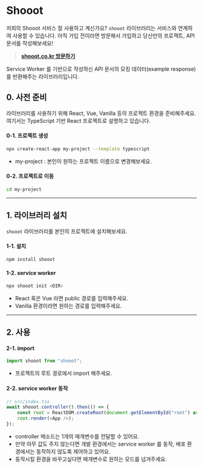 # Shooot

저희의 Shooot 서비스 잘 사용하고 계신가요? `shooot` 라이브러리는 서비스와 연계하여 사용할 수 있습니다. 아직 가입 전이라면 방문해서 가입하고 당신만의 프로젝트, API 문서를 작성해보세요!

> **[shooot.co.kr 방문하기](https://shooot.co.kr)**

Service Worker 를 기반으로 작성하신 API 문서의 모킹 데이터(example response)를 반환해주는 라이브러리입니다.

## 0. 사전 준비

라이브러리를 사용하기 위해 React, Vue, Vanilla 등의 프로젝트 환경을 준비해주세요.<br />
여기서는 TypeScript 기반 React 프로젝트로 설명하고 있습니다.

#### 0-1. 프로젝트 생성

```bash
npx create-react-app my-project --template typescript
```

-   my-project : 본인이 원하는 프로젝트 이름으로 변경해보세요.

#### 0-2. 프로젝트로 이동

```bash
cd my-project
```

---

## 1. 라이브러리 설치

`shooot` 라이브러리를 본인의 프로젝트에 설치해보세요.

#### 1-1. 설치

```bash
npm install shooot
```

#### 1-2. service worker

```bash
npx shooot init <DIR>
```

-   React 혹은 Vue 라면 public 경로를 입력해주세요.
-   Vanilla 환경이라면 원하는 경로를 입력해주세요.

---

## 2. 사용

#### 2-1. import

```typescript
import shooot from "shooot";
```

-   프로젝트의 루트 경로에서 import 해주세요.

#### 2-2. service worker 동작

```typescript
// src/index.tsx
await shooot.controller().then(() => {
    const root = ReactDOM.createRoot(document.getElementById("root") as HTMLElement);
    root.render(<App />);
});
```

-   controller 메소드는 1개의 매개변수를 전달할 수 있어요.
-   만약 아무 값도 주지 않는다면 개발 환경에서는 service worker 를 동작, 배포 환경에서는 동작하지 않도록 제어하고 있어요.
-   동작시킬 환경을 바꾸고싶다면 매개변수로 원하는 모드를 넘겨주세요.
